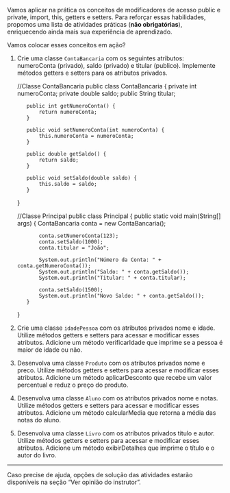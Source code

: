 Vamos aplicar na prática os conceitos de modificadores de acesso public e private, import, this, getters e setters. Para reforçar essas habilidades, propomos uma lista de atividades práticas (**não obrigatórias**), enriquecendo ainda mais sua experiência de aprendizado.

Vamos colocar esses conceitos em ação?

1. Crie uma classe `ContaBancaria` com os seguintes atributos: numeroConta (privado), saldo (privado) e titular (publico). Implemente métodos getters e setters para os atributos privados.

      //Classe ContaBancaria
      public class ContaBancaria {
          private int numeroConta;
          private double saldo;
          public String titular;
      
          public int getNumeroConta() {
              return numeroConta;
          }
      
          public void setNumeroConta(int numeroConta) {
              this.numeroConta = numeroConta;
          }
      
          public double getSaldo() {
              return saldo;
          }
      
          public void setSaldo(double saldo) {
              this.saldo = saldo;
          }
      }
      
      //Classe Principal
      public class Principal {
          public static void main(String[] args) {
              ContaBancaria conta = new ContaBancaria();
      
              conta.setNumeroConta(123);
              conta.setSaldo(1000);
              conta.titular = "João";
      
              System.out.println("Número da Conta: " + conta.getNumeroConta());
              System.out.println("Saldo: " + conta.getSaldo());
              System.out.println("Titular: " + conta.titular);
      
              conta.setSaldo(1500);
              System.out.println("Novo Saldo: " + conta.getSaldo());
          }
      }

2. Crie uma classe `idadePessoa` com os atributos privados nome e idade. Utilize métodos getters e setters para acessar e modificar esses atributos. Adicione um método verificarIdade que imprime se a pessoa é maior de idade ou não.
3. Desenvolva uma classe `Produto` com os atributos privados nome e preco. Utilize métodos getters e setters para acessar e modificar esses atributos. Adicione um método aplicarDesconto que recebe um valor percentual e reduz o preço do produto.
4. Desenvolva uma classe `Aluno` com os atributos privados nome e notas. Utilize métodos getters e setters para acessar e modificar esses atributos. Adicione um método calcularMedia que retorna a média das notas do aluno.
5. Desenvolva uma classe `Livro` com os atributos privados titulo e autor. Utilize métodos getters e setters para acessar e modificar esses atributos. Adicione um método exibirDetalhes que imprime o título e o autor do livro.

---

Caso precise de ajuda, opções de solução das atividades estarão disponíveis na seção “Ver opinião do instrutor”.
